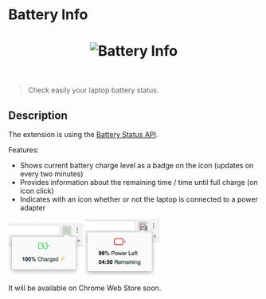 # Battery Info

<h1 align="center">
	<img width="150" src="https://rawgit.com/radibit/battery-info-chrome-extension/master/images/logo.svg" alt="Battery Info">
	<br>
	<br>
</h1>

> Check easily your laptop battery status.

## Description

The extension is using the [Battery Status API](https://developer.mozilla.org/en-US/docs/Web/API/Battery_Status_API).

Features:
- Shows current battery charge level as a badge on the icon (updates on every two minutes)
- Provides information about the remaining time / time until full charge (on icon click)
- Indicates with an icon whether or not the laptop is connected to a power adapter

<img width="150" src="images/screenshot-1.png" alt="Battery Info Screenshot 1">

<img width="150" src="images/screenshot-2.png" alt="Battery Info Screenshot 2">

It will be available on Chrome Web Store soon.
